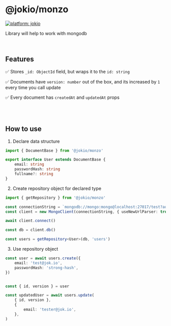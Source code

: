 # @jokio/monzo
[![platform: jokio](https://img.shields.io/badge/platform-%F0%9F%83%8F%20jok-44cc11.svg)](https://github.com/jokio/jok-cli)

Library will help to work with mongodb

<br/>

## Features
✅ Stores `_id: ObjectId` field, but wraps it to the `id: string` 

✅ Documents have `version: number` out of the box, and its increased by `1` every time you call update

✅ Every document has `createdAt` and `updatedAt` props

<br/>
<br/>

## How to use
1.  Declare data structure

```ts
import { DocumentBase } from '@jokio/monzo'

export interface User extends DocumentBase {
	email: string
	passwordHash: string
	fullname?: string
}
```

2. Create repository object for declared type
```ts
import { getRepository } from '@jokio/monzo'

const connectionString = `mongodb://mongo:mongo@localhost:27017/test?authSource=admin`
const client = new MongoClient(connectionString, { useNewUrlParser: true })

await client.connect()

const db = client.db()

const users = getRepository<User>(db, 'users')
```


3. Use repository object
```ts
const user = await users.create({
	email: 'test@jok.io',
	passwordHash: 'strong-hash',
})


const { id, version } = user

const updatedUser = await users.update(
	{ id, version },
	{
		email: 'tester@jok.io',
	},
)
```
